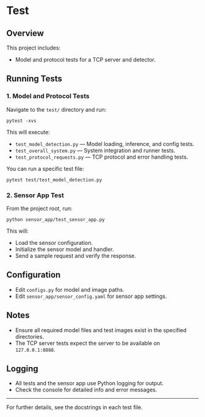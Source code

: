 # Test

## Overview

This project includes:
- Model and protocol tests for a TCP server and detector.

## Running Tests

### 1. Model and Protocol Tests

Navigate to the `test/` directory and run:

```
pytest -xvs
```

This will execute:
- `test_model_detection.py` — Model loading, inference, and config tests.
- `test_overall_system.py` — System integration and runner tests.
- `test_protocol_requests.py` — TCP protocol and error handling tests.

You can run a specific test file:

```
pytest test/test_model_detection.py
```

### 2. Sensor App Test

From the project root, run:

```
python sensor_app/test_sensor_app.py
```

This will:
- Load the sensor configuration.
- Initialize the sensor model and handler.
- Send a sample request and verify the response.

## Configuration

- Edit `configs.py` for model and image paths.
- Edit `sensor_app/sensor_config.yaml` for sensor app settings.

## Notes

- Ensure all required model files and test images exist in the specified directories.
- The TCP server tests expect the server to be available on `127.0.0.1:8888`.

## Logging

- All tests and the sensor app use Python logging for output.
- Check the console for detailed info and error messages.

---

For further details, see the docstrings in each test file.
```
